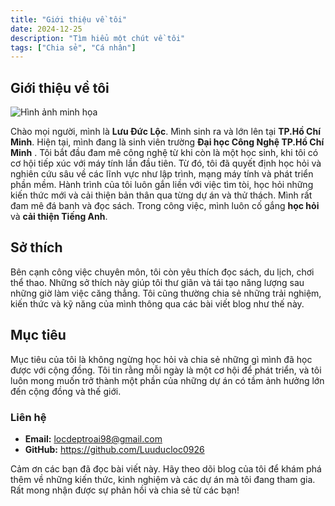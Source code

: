```yaml
---
title: "Giới thiệu về tôi"
date: 2024-12-25
description: "Tìm hiểu một chút về tôi"
tags: ["Chia sẻ", "Cá nhân"]
---
```

## Giới thiệu về tôi

![Hình ảnh minh họa](/images/aboutme.jpg)

Chào mọi người, mình là **Lưu Đức Lộc**. Mình sinh ra và lớn lên tại **TP.Hồ Chí Minh**. Hiện tại, mình đang là sinh viên trường **Đại học Công Nghệ TP.Hồ Chí Minh** .
Tôi bắt đầu đam mê công nghệ từ khi còn là một học sinh, khi tôi có cơ hội tiếp xúc với máy tính lần đầu tiên. Từ đó, tôi đã quyết định học hỏi và nghiên cứu sâu về các lĩnh vực như lập trình, mạng máy tính và phát triển phần mềm. Hành trình của tôi luôn gắn liền với việc tìm tòi, học hỏi những kiến thức mới và cải thiện bản thân qua từng dự án và thử thách.
Mình rất đam mê đá banh và đọc sách. Trong công việc, mình luôn cố gắng **học hỏi** và **cải thiện Tiếng Anh**.

## Sở thích
Bên cạnh công việc chuyên môn, tôi còn yêu thích đọc sách, du lịch, chơi thể thao. Những sở thích này giúp tôi thư giãn và tái tạo năng lượng sau những giờ làm việc căng thẳng. Tôi cũng thường chia sẻ những trải nghiệm, kiến thức và kỹ năng của mình thông qua các bài viết blog như thế này.

## Mục tiêu 
Mục tiêu của tôi là không ngừng học hỏi và chia sẻ những gì mình đã học được với cộng đồng. Tôi tin rằng mỗi ngày là một cơ hội để phát triển, và tôi luôn mong muốn trở thành một phần của những dự án có tầm ảnh hưởng lớn đến cộng đồng và thế giới.

### **Liên hệ**
* **Email:** locdeptroai98@gmail.com
* **GitHub:** https://github.com/Luuducloc0926

Cảm ơn các bạn đã đọc bài viết này. Hãy theo dõi blog của tôi để khám phá thêm về những kiến thức, kinh nghiệm và các dự án mà tôi đang tham gia. Rất mong nhận được sự phản hồi và chia sẻ từ các bạn!

